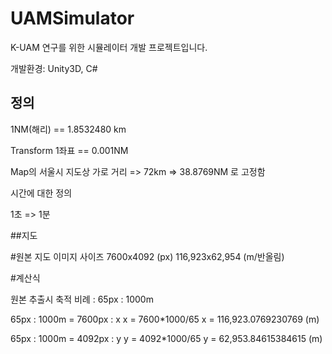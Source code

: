 # UAMSimulator
K-UAM 연구를 위한 시뮬레이터 개발 프로젝트입니다. 

개발환경: Unity3D, C#

## 정의


1NM(해리) == 1.8532480 km

Transform 1좌표 == 0.001NM

Map의 서울시 지도상 가로 거리 => 72km => 38.8769NM 로 고정함

시간에 대한 정의

1초 => 1분

##지도

#원본 지도 이미지 사이즈
7600x4092 (px)
116,923x62,954 (m/반올림)

#계산식

원본 추출시 축적 비례 : 65px : 1000m

65px : 1000m = 7600px : x
x = 7600*1000/65
x = 116,923.0769230769 (m)

65px : 1000m = 4092px : y
y = 4092*1000/65
y = 62,953.84615384615 (m)











